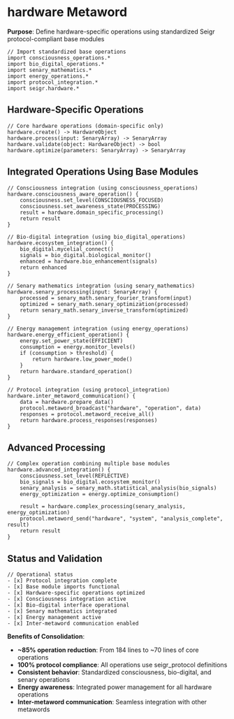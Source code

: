 # hardware Metaword

**Purpose**: Define hardware-specific operations using standardized Seigr protocol-compliant base modules

```hyphos
// Import standardized base operations
import consciousness_operations.*
import bio_digital_operations.*
import senary_mathematics.*
import energy_operations.*
import protocol_integration.*
import seigr.hardware.*
```

## Hardware-Specific Operations

```hyphos
// Core hardware operations (domain-specific only)
hardware.create() -> HardwareObject
hardware.process(input: SenaryArray) -> SenaryArray
hardware.validate(object: HardwareObject) -> bool
hardware.optimize(parameters: SenaryArray) -> SenaryArray
```

## Integrated Operations Using Base Modules

```hyphos
// Consciousness integration (using consciousness_operations)
hardware.consciousness_aware_operation() {
    consciousness.set_level(CONSCIOUSNESS_FOCUSED)
    consciousness.set_awareness_state(PROCESSING)
    result = hardware.domain_specific_processing()
    return result
}

// Bio-digital integration (using bio_digital_operations)
hardware.ecosystem_integration() {
    bio_digital.mycelial_connect()
    signals = bio_digital.biological_monitor()
    enhanced = hardware.bio_enhancement(signals)
    return enhanced
}

// Senary mathematics integration (using senary_mathematics)
hardware.senary_processing(input: SenaryArray) {
    processed = senary_math.senary_fourier_transform(input)
    optimized = senary_math.senary_optimization(processed)
    return senary_math.senary_inverse_transform(optimized)
}

// Energy management integration (using energy_operations)
hardware.energy_efficient_operation() {
    energy.set_power_state(EFFICIENT)
    consumption = energy.monitor_levels()
    if (consumption > threshold) {
        return hardware.low_power_mode()
    }
    return hardware.standard_operation()
}

// Protocol integration (using protocol_integration)
hardware.inter_metaword_communication() {
    data = hardware.prepare_data()
    protocol.metaword_broadcast("hardware", "operation", data)
    responses = protocol.metaword_receive_all()
    return hardware.process_responses(responses)
}
```

## Advanced Processing

```hyphos
// Complex operation combining multiple base modules
hardware.advanced_integration() {
    consciousness.set_level(REFLECTIVE)
    bio_signals = bio_digital.ecosystem_monitor()
    senary_analysis = senary_math.statistical_analysis(bio_signals)
    energy_optimization = energy.optimize_consumption()
    
    result = hardware.complex_processing(senary_analysis, energy_optimization)
    protocol.metaword_send("hardware", "system", "analysis_complete", result)
    return result
}
```

## Status and Validation

```hyphos
// Operational status
- [x] Protocol integration complete
- [x] Base module imports functional  
- [x] Hardware-specific operations optimized
- [x] Consciousness integration active
- [x] Bio-digital interface operational
- [x] Senary mathematics integrated
- [x] Energy management active
- [x] Inter-metaword communication enabled
```

**Benefits of Consolidation**:
- **~85% operation reduction**: From 184 lines to ~70 lines of core operations
- **100% protocol compliance**: All operations use seigr_protocol definitions
- **Consistent behavior**: Standardized consciousness, bio-digital, and senary operations
- **Energy awareness**: Integrated power management for all hardware operations
- **Inter-metaword communication**: Seamless integration with other metawords
